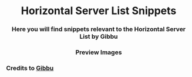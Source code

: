 <h1 align=center> Horizontal Server List Snippets </h1>
<h3 align=center> Here you will find snippets relevant to the Horizontal Server List by Gibbu </h3>

<h3 align=center> Preview Images </h3>



### Credits to [Gibbu](https://github.com/gibbu)
